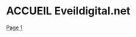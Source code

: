 # ACCUEIL Eveildigital.net

[Page 1](page1.md)

[logo]: https://d1fmx1rbmqrxrr.cloudfront.net/cnet/optim/i/edit/2019/04/eso1644bsmall__w770.jpg
